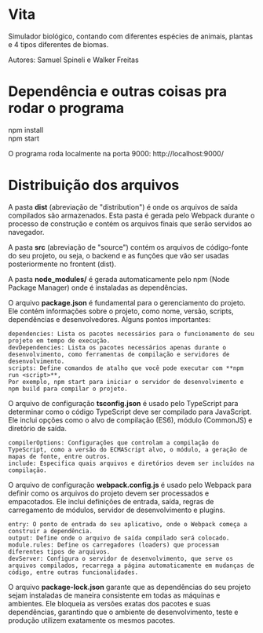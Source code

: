 # Vita
 Simulador biológico, contando com diferentes espécies de animais, plantas e 4 tipos diferentes de biomas.
 
Autores: Samuel Spineli e Walker Freitas

# Dependência e outras coisas pra rodar o programa 
npm install \
npm start

O programa roda localmente na porta 9000: http://localhost:9000/

# Distribuição dos arquivos

A pasta **dist** (abreviação de "distribution") é onde os arquivos de saída compilados são armazenados. Esta pasta é gerada pelo Webpack durante o processo de construção e contém os arquivos finais que serão servidos ao navegador.

A pasta **src** (abreviação de "source") contém os arquivos de código-fonte do seu projeto, ou seja, o backend e as funções que vão ser usadas posteriormente no frontent (dist).

A pasta **node_modules/** é gerada automaticamente pelo npm (Node Package Manager) onde é instaladas as dependências. 

O arquivo **package.json** é fundamental para o gerenciamento do projeto. Ele contém informações sobre o projeto, como nome, versão, scripts, dependências e desenvolvedores. Alguns pontos importantes:

    dependencies: Lista os pacotes necessários para o funcionamento do seu projeto em tempo de execução.
    devDependencies: Lista os pacotes necessários apenas durante o desenvolvimento, como ferramentas de compilação e servidores de desenvolvimento.
    scripts: Define comandos de atalho que você pode executar com **npm run <script>**,
    Por exemplo, npm start para iniciar o servidor de desenvolvimento e npm build para compilar o projeto.

O arquivo de configuração **tsconfig.json** é usado pelo TypeScript para determinar como o código TypeScript deve ser compilado para JavaScript. Ele inclui opções como o alvo de compilação (ES6), módulo (CommonJS) e diretório de saída.

    compilerOptions: Configurações que controlam a compilação do TypeScript, como a versão do ECMAScript alvo, o módulo, a geração de mapas de fonte, entre outros.
    include: Especifica quais arquivos e diretórios devem ser incluídos na compilação.

O arquivo de configuração **webpack.config.js** é usado pelo Webpack para definir como os arquivos do projeto devem ser processados e empacotados. Ele inclui definições de entrada, saída, regras de carregamento de módulos, servidor de desenvolvimento e plugins.

    entry: O ponto de entrada do seu aplicativo, onde o Webpack começa a construir a dependência.
    output: Define onde o arquivo de saída compilado será colocado.
    module.rules: Define os carregadores (loaders) que processam diferentes tipos de arquivos.
    devServer: Configura o servidor de desenvolvimento, que serve os arquivos compilados, recarrega a página automaticamente em mudanças de código, entre outras funcionalidades.

O arquivo **package-lock.json** garante que as dependências do seu projeto sejam instaladas de maneira consistente em todas as máquinas e ambientes. Ele bloqueia as versões exatas dos pacotes e suas dependências, garantindo que o ambiente de desenvolvimento, teste e produção utilizem exatamente os mesmos pacotes.

